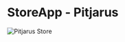 # StoreApp - Pitjarus

![Pitjarus Store](https://user-images.githubusercontent.com/59298779/213422026-3123dcb9-0585-4464-973d-ba6af38198bf.png)
